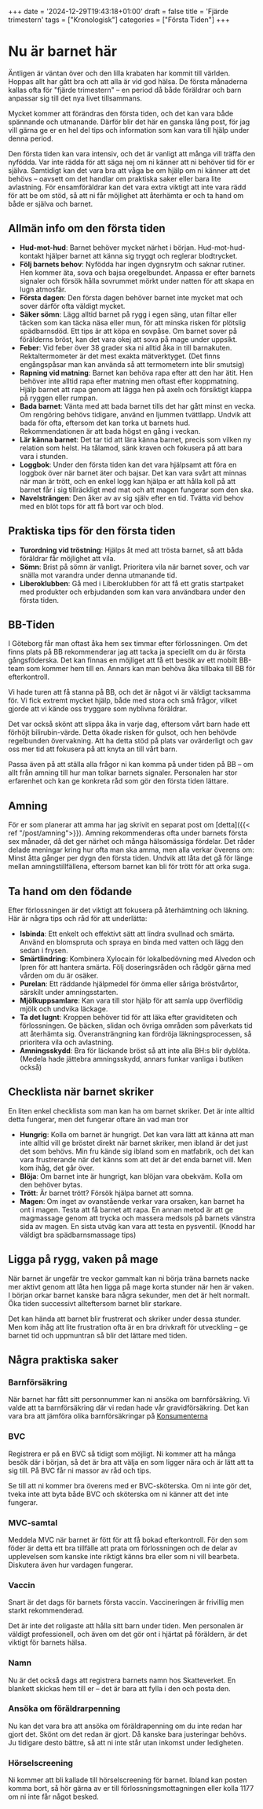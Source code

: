 +++
date = '2024-12-29T19:43:18+01:00'
draft = false
title = 'Fjärde trimestern'
tags = ["Kronologisk"]
categories = ["Första Tiden"]
+++

# Nu är barnet här
Äntligen är väntan över och den lilla krabaten har kommit till världen. Hoppas allt har gått bra och att alla är vid god hälsa. De första månaderna kallas ofta för "fjärde trimestern" – en period då både föräldrar och barn anpassar sig till det nya livet tillsammans.

Mycket kommer att förändras den första tiden, och det kan vara både spännande och utmanande. Därför blir det här en ganska lång post, för jag vill gärna ge er en hel del tips och information som kan vara till hjälp under denna period.

Den första tiden kan vara intensiv, och det är vanligt att många vill träffa den nyfödda. Var inte rädda för att säga nej om ni känner att ni behöver tid för er själva. Samtidigt kan det vara bra att våga be om hjälp om ni känner att det behövs – oavsett om det handlar om praktiska saker eller bara lite avlastning. För ensamföräldrar kan det vara extra viktigt att inte vara rädd för att be om stöd, så att ni får möjlighet att återhämta er och ta hand om både er själva och barnet.

## Allmän info om den första tiden
 - **Hud-mot-hud**: Barnet behöver mycket närhet i början. Hud-mot-hud-kontakt hjälper barnet att känna sig tryggt och reglerar blodtrycket.
 - **Följ barnets behov**: Nyfödda har ingen dygnsrytm och saknar rutiner. Hen kommer äta, sova och bajsa oregelbundet. Anpassa er efter barnets signaler och försök hålla sovrummet mörkt under natten för att skapa en lugn atmosfär.
 - **Första dagen**: Den första dagen behöver barnet inte mycket mat och sover därför ofta väldigt mycket.
 - **Säker sömn**: Lägg alltid barnet på rygg i egen säng, utan filtar eller täcken som kan täcka näsa eller mun, för att minska risken för plötslig spädbarnsdöd. Ett tips är att köpa en sovpåse. Om barnet sover på förälderns bröst, kan det vara okej att sova på mage under uppsikt.
 - **Feber**: Vid feber över 38 grader ska ni alltid åka in till barnakuten. Rektaltermometer är det mest exakta mätverktyget. (Det finns engångspåsar man kan använda så att termometern inte blir smutsig)
 - **Rapning vid matning**: Barnet kan behöva rapa efter att den har ätit. Hen behöver inte alltid rapa efter matning men oftast efter koppmatning. Hjälp barnet att rapa genom att lägga hen på axeln och försiktigt klappa på ryggen eller rumpan.
 - **Bada barnet**: Vänta med att bada barnet tills det har gått minst en vecka. Om rengöring behövs tidigare, använd en ljummen tvättlapp. Undvik att bada för ofta, eftersom det kan torka ut barnets hud. Rekommendationen är att bada högst en gång i veckan.
 - **Lär känna barnet**: Det tar tid att lära känna barnet, precis som vilken ny relation som helst. Ha tålamod, sänk kraven och fokusera på att bara vara i stunden.
 - **Loggbok**: Under den första tiden kan det vara hjälpsamt att föra en loggbok över när barnet äter och bajsar. Det kan vara svårt att minnas när man är trött, och en enkel logg kan hjälpa er att hålla koll på att barnet får i sig tillräckligt med mat och att magen fungerar som den ska.
 - **Navelsträngen**: Den åker av av sig själv efter en tid. Tvätta vid behov med en blöt tops för att få bort var och blod.

## Praktiska tips för den första tiden
 - **Turordning vid tröstning**: Hjälps åt med att trösta barnet, så att båda föräldrar får möjlighet att vila.
 - **Sömn**: Brist på sömn är vanligt. Prioritera vila när barnet sover, och var snälla mot varandra under denna utmanande tid.
 - **Liberoklubben**: Gå med i Liberoklubben för att få ett gratis startpaket med produkter och erbjudanden som kan vara användbara under den första tiden.

## BB-Tiden
I Göteborg får man oftast åka hem sex timmar efter förlossningen. Om det finns plats på BB rekommenderar jag att tacka ja speciellt om du är första gångsföderska. Det kan finnas en möjliget att få ett besök av ett mobilt BB-team som kommer hem till en. Annars kan man behöva åka tillbaka till BB för efterkontroll.

Vi hade turen att få stanna på BB, och det är något vi är väldigt tacksamma för. Vi fick extremt mycket hjälp, både med stora och små frågor, vilket gjorde att vi kände oss tryggare som nyblivna föräldrar.

Det var också skönt att slippa åka in varje dag, eftersom vårt barn hade ett förhöjt bilirubin-värde. Detta ökade risken för gulsot, och hen behövde regelbunden övervakning. Att ha detta stöd på plats var ovärderligt och gav oss mer tid att fokusera på att knyta an till vårt barn.

Passa även på att ställa alla frågor ni kan komma på under tiden på BB – om allt från amning till hur man tolkar barnets signaler. Personalen har stor erfarenhet och kan ge konkreta råd som gör den första tiden lättare.

## Amning
För er som planerar att amma har jag skrivit en separat post om [detta]({{< ref "/post/amning">}}). Amning rekommenderas ofta under barnets första sex månader, då det ger närhet och många hälsomässiga fördelar.
Det råder delade meningar kring hur ofta man ska amma, men alla verkar överens om: Minst åtta gånger per dygn den första tiden. Undvik att låta det gå för länge mellan amningstillfällena, eftersom barnet kan bli för trött för att orka suga.

## Ta hand om den födande
Efter förlossningen är det viktigt att fokusera på återhämtning och läkning. Här är några tips och råd för att underlätta:
 - **Isbinda**: Ett enkelt och effektivt sätt att lindra svullnad och smärta. Använd en blomspruta och spraya en binda med vatten och lägg den sedan i frysen.
 - **Smärtlindring**: Kombinera Xylocain för lokalbedövning med Alvedon och Ipren för att hantera smärta. Följ doseringsråden och rådgör gärna med vården om du är osäker.
 - **Purelan**: Ett räddande hjälpmedel för ömma eller såriga bröstvårtor, särskilt under amningsstarten.
 - **Mjölkuppsamlare**: Kan vara till stor hjälp för att samla upp överflödig mjölk och undvika läckage.
 - **Ta det lugnt**: Kroppen behöver tid för att läka efter graviditeten och förlossningen. Ge bäcken, slidan och övriga områden som påverkats tid att återhämta sig. Överansträngning kan fördröja läkningsprocessen, så prioritera vila och avlastning.
 - **Amningsskydd**: Bra för läckande bröst så att inte alla BH:s blir dyblöta. (Medela hade jättebra amningsskydd, annars funkar vanliga i butiken också)

## Checklista när barnet skriker
En liten enkel checklista som man kan ha om barnet skriker. Det är inte alltid detta fungerar, men det fungerar oftare än vad man tror
 - **Hungrig**: Kolla om barnet är hungrigt. Det kan vara lätt att känna att man inte alltid vill ge bröstet direkt när barnet skriker, men ibland är det just det som behövs. Min fru kände sig ibland som en matfabrik, och det kan vara frustrerande när det känns som att det är det enda barnet vill. Men kom ihåg, det går över.
 - **Blöja**: Om barnet inte är hungrigt, kan blöjan vara obekväm. Kolla om den behöver bytas.
 - **Trött**: Är barnet trött? Försök hjälpa barnet att somna.
 - **Magen**: Om inget av ovanstående verkar vara orsaken, kan barnet ha ont i magen. Testa att få barnet att rapa. En annan metod är att ge magmassage genom att trycka och massera medsols på barnets vänstra sida av magen. En sista utväg kan vara att testa en pysventil. (Knodd har väldigt bra spädbarnsmassage tips)

## Ligga på rygg, vaken på mage
När barnet är ungefär tre veckor gammalt kan ni börja träna barnets nacke mer aktivt genom att låta hen ligga på mage korta stunder när hen är vaken. I början orkar barnet kanske bara några sekunder, men det är helt normalt. Öka tiden successivt allteftersom barnet blir starkare.

Det kan hända att barnet blir frustrerat och skriker under dessa stunder. Men kom ihåg att lite frustration ofta är en bra drivkraft för utveckling – ge barnet tid och uppmuntran så blir det lättare med tiden.

## Några praktiska saker
### Barnförsäkring
När barnet har fått sitt personnummer kan ni ansöka om barnförsäkring. Vi valde att ta barnförsäkring där vi redan hade vår gravidförsäkring. Det kan vara bra att jämföra olika barnförsäkringar på [Konsumenterna](https://www.konsumenternas.se/konsumentstod/jamforelser/personforsakringar/jamfor-barnforsakringar/)

### BVC
Registrera er på en BVC så tidigt som möjligt. Ni kommer att ha många besök där i början, så det är bra att välja en som ligger nära och är lätt att ta sig till. På BVC får ni massor av råd och tips.

Se till att ni kommer bra överens med er BVC-sköterska. Om ni inte gör det, tveka inte att byta både BVC och sköterska om ni känner att det inte fungerar.

### MVC-samtal
Meddela MVC när barnet är fött för att få bokad efterkontroll.
För den som föder är detta ett bra tillfälle att prata om förlossningen och de delar av upplevelsen som kanske inte riktigt känns bra eller som ni vill bearbeta. Diskutera även hur vardagen fungerar.

### Vaccin
Snart är det dags för barnets första vaccin. Vaccineringen är frivillig men starkt rekommenderad.

Det är inte det roligaste att hålla sitt barn under tiden. Men personalen är väldigt professionell, och även om det gör ont i hjärtat på föräldern, är det viktigt för barnets hälsa.

### Namn
Nu är det också dags att registrera barnets namn hos Skatteverket. En blankett skickas hem till er – det är bara att fylla i den och posta den.

### Ansöka om föräldrarpenning
Nu kan det vara bra att ansöka om föräldrapenning om du inte redan har gjort det. Skönt om det redan är gjort. Då kanske bara justeringar behövs. Ju tidigare desto bättre, så att ni inte står utan inkomst under ledigheten.

### Hörselscreening
Ni kommer att bli kallade till hörselscreening för barnet. Ibland kan posten komma bort, så hör gärna av er till förlossningsmottagningen eller kolla 1177 om ni inte får något besked.
